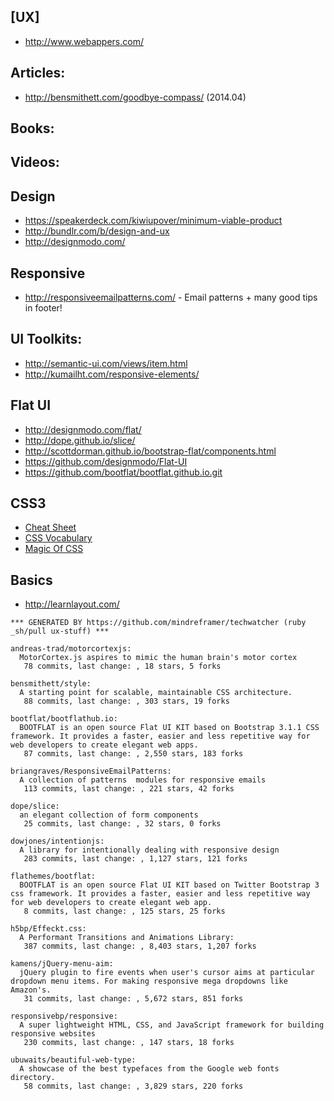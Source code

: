 ## [UX]
  - http://www.webappers.com/

## Articles:
   - http://bensmithett.com/goodbye-compass/ (2014.04)

## Books:

## Videos:

## Design
  - https://speakerdeck.com/kiwiupover/minimum-viable-product
  - http://bundlr.com/b/design-and-ux
  - http://designmodo.com/


## Responsive
  - http://responsiveemailpatterns.com/ - Email patterns + many good tips in footer!


## UI Toolkits:
  - http://semantic-ui.com/views/item.html
  - http://kumailht.com/responsive-elements/

## Flat UI
  - http://designmodo.com/flat/
  - http://dope.github.io/slice/
  - http://scottdorman.github.io/bootstrap-flat/components.html
  - https://github.com/designmodo/Flat-UI
  - https://github.com/bootflat/bootflat.github.io.git

## CSS3
  - [Cheat Sheet](http://www.justinaguilar.com/animations/scrolling.html)
  - [CSS Vocabulary](http://pumpula.net/p/apps/css-vocabulary/)
  - [Magic Of CSS](http://adamschwartz.co/magic-of-css/)

## Basics
  - http://learnlayout.com/

<!-- PROJECTS_LIST_START -->
    *** GENERATED BY https://github.com/mindreframer/techwatcher (ruby _sh/pull ux-stuff) *** 

    andreas-trad/motorcortexjs:
      MotorCortex.js aspires to mimic the human brain's motor cortex
       78 commits, last change: , 18 stars, 5 forks

    bensmithett/style:
      A starting point for scalable, maintainable CSS architecture.
       88 commits, last change: , 303 stars, 19 forks

    bootflat/bootflathub.io:
      BOOTFLAT is an open source Flat UI KIT based on Bootstrap 3.1.1 CSS framework. It provides a faster, easier and less repetitive way for web developers to create elegant web apps.
       87 commits, last change: , 2,550 stars, 183 forks

    briangraves/ResponsiveEmailPatterns:
      A collection of patterns  modules for responsive emails
       113 commits, last change: , 221 stars, 42 forks

    dope/slice:
      an elegant collection of form components
       25 commits, last change: , 32 stars, 0 forks

    dowjones/intentionjs:
      A library for intentionally dealing with responsive design
       283 commits, last change: , 1,127 stars, 121 forks

    flathemes/bootflat:
      BOOTFLAT is an open source Flat UI KIT based on Twitter Bootstrap 3 css framework. It provides a faster, easier and less repetitive way for web developers to create elegant web app.
       8 commits, last change: , 125 stars, 25 forks

    h5bp/Effeckt.css:
      A Performant Transitions and Animations Library:
       387 commits, last change: , 8,403 stars, 1,207 forks

    kamens/jQuery-menu-aim:
      jQuery plugin to fire events when user's cursor aims at particular dropdown menu items. For making responsive mega dropdowns like Amazon's.
       31 commits, last change: , 5,672 stars, 851 forks

    responsivebp/responsive:
      A super lightweight HTML, CSS, and JavaScript framework for building responsive websites
       230 commits, last change: , 147 stars, 18 forks

    ubuwaits/beautiful-web-type:
      A showcase of the best typefaces from the Google web fonts directory.
       58 commits, last change: , 3,829 stars, 220 forks
<!-- PROJECTS_LIST_END -->

